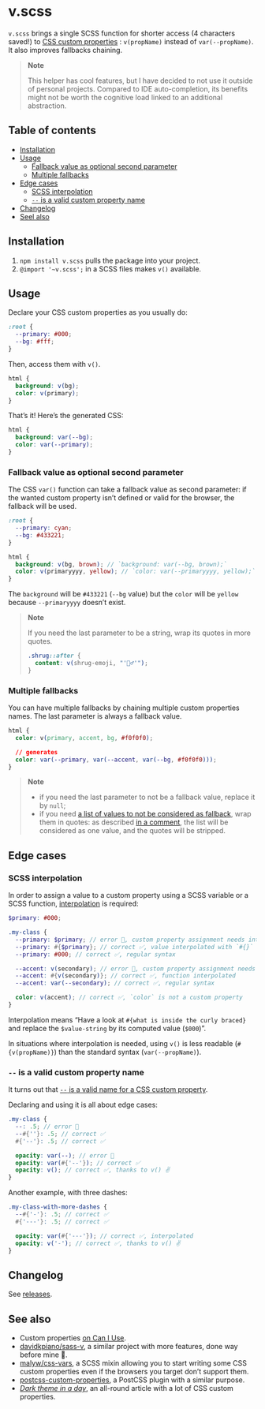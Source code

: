 # v.scss

`v.scss` brings a single SCSS function for shorter access (4 characters saved!) to [CSS custom properties](https://developer.mozilla.org/en-US/docs/Web/CSS/var) : `v(propName)` instead of `var(--propName)`. It also improves fallbacks chaining.

> **Note**
>
> This helper has cool features, but I have decided to not use it outside of personal projects. Compared to IDE auto-completion, its benefits might not be worth the cognitive load linked to an additional abstraction.

## Table of contents

- [Installation](#installation)
- [Usage](#usage)
  - [Fallback value as optional second parameter](#fallback-value-as-optional-second-parameter)
  - [Multiple fallbacks](#multiple-fallbacks)
- [Edge cases](#edge-cases)
  - [SCSS interpolation](#scss-interpolation)
  - [`--` is a valid custom property name](#---is-a-valid-custom-property-name)
- [Changelog](#changelog)
- [Seel also](#see-also)

## Installation

1. `npm install v.scss` pulls the package into your project.
2. `@import '~v.scss';` in a SCSS files makes `v()` available.

## Usage

Declare your CSS custom properties as you usually do:
```css
:root {
  --primary: #000;
  --bg: #fff;
}
```
Then, access them with `v()`.
```scss
html {
  background: v(bg);
  color: v(primary);
}
```
That’s it! Here’s the generated CSS:

```css
html {
  background: var(--bg);
  color: var(--primary);
}
```

### Fallback value as optional second parameter

The CSS `var()` function can take a fallback value as second parameter: if the wanted custom property isn’t defined or valid for the browser, the fallback will be used.

```scss
:root {
  --primary: cyan;
  --bg: #433221;
}

html {
  background: v(bg, brown); // `background: var(--bg, brown);`
  color: v(primaryyyy, yellow); // `color: var(--primaryyyy, yellow);`
}
```

The `background` will be `#433221` (`--bg` value) but the `color` will be `yellow` because `--primaryyyy` doesn’t exist.

> **Note**
>
> If you need the last parameter to be a string, wrap its quotes in more quotes.
>
> ```scss
> .shrug::after {
>   content: v(shrug-emoji, "'🤷‍♂️'");
> }
> ```

### Multiple fallbacks

You can have multiple fallbacks by chaining multiple custom properties names. The last parameter is always a fallback value.

```css
html {
  color: v(primary, accent, bg, #f0f0f0);

  // generates
  color: var(--primary, var(--accent, var(--bg, #f0f0f0)));
}
```

> **Note**
>
> - if you need the last parameter to not be a fallback value, replace it by `null`;
> - if you need [a list of values to not be considered as fallback](https://github.com/meduzen/v-helper/issues/8), wrap them in quotes: as described [in a comment](https://github.com/meduzen/v-helper/issues/8#issuecomment-1368505230), the list will be considered as one value, and the quotes will be stripped.

## Edge cases

### SCSS interpolation

In order to assign a value to a custom property using a SCSS variable or a SCSS function, [interpolation](https://github.com/sass/sass/issues/2516) is required:
```scss
$primary: #000;

.my-class {
  --primary: $primary; // error 🚫, custom property assignment needs interpolation
  --primary: #{$primary}; // correct ✅, value interpolated with `#{}`
  --primary: #000; // correct ✅, regular syntax

  --accent: v(secondary); // error 🚫, custom property assignment needs interpolation
  --accent: #{v(secondary)}; // correct ✅, function interpolated
  --accent: var(--secondary); // correct ✅, regular syntax

  color: v(accent); // correct ✅, `color` is not a custom property
}
```

Interpolation means “Have a look at `#{what is inside the curly braced}` and replace the `$value-string` by its computed value (`$000`)”.

In situations where interpolation is needed, using `v()` is less readable (`#{v(propName)}`) than the standard syntax (`var(--propName)`).

### `--` is a valid custom property name

It turns out that [`--` is a valid name for a CSS custom property](https://twitter.com/alexzaworski/status/1127688935541338112).

Declaring and using it is all about edge cases:
```scss
.my-class {
  --: .5; // error 🚫
  --#{''}: .5; // correct ✅
  #{'--'}: .5; // correct ✅

  opacity: var(--); // error 🚫
  opacity: var(#{'--'}); // correct ✅
  opacity: v(); // correct ✅, thanks to v() ✌️
}
```

Another example, with three dashes:
```scss
.my-class-with-more-dashes {
  --#{'-'}: .5; // correct ✅
  #{'---'}: .5; // correct ✅

  opacity: var(#{'---'}); // correct ✅, interpolated
  opacity: v('-'); // correct ✅, thanks to v() ✌️
}
```

## Changelog

See [releases](https://github.com/meduzen/v-helper/releases).

## See also

- Custom properties [on Can I Use](https://caniuse.com/#feat=css-variables).
- [davidkpiano/sass-v](https://github.com/davidkpiano/sass-v), a similar project with more features, done way before mine 🤭.
- [malyw/css-vars](https://github.com/malyw/css-vars), a SCSS mixin allowing you to start writing some CSS custom properties even if the browsers you target don’t support them.
- [postcss-custom-properties](https://github.com/postcss/postcss-custom-properties), a PostCSS plugin with a similar purpose.
- [_Dark theme in a day_](https://medium.com/@mwichary/dark-theme-in-a-day-3518dde2955a), an all-round article with a lot of CSS custom properties.
